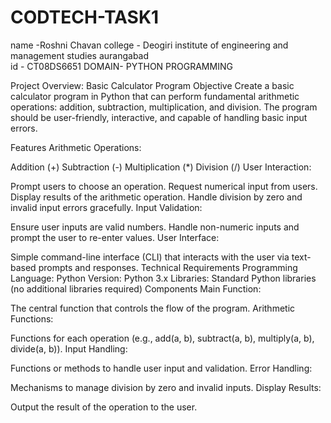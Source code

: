 # CODTECH-TASK1
name -Roshni Chavan 
college - Deogiri institute of engineering and management studies aurangabad  
id - CT08DS6651
DOMAIN- PYTHON PROGRAMMING

Project Overview: Basic Calculator Program
Objective
Create a basic calculator program in Python that can perform fundamental arithmetic operations: addition, subtraction, multiplication, and division. The program should be user-friendly, interactive, and capable of handling basic input errors.

Features
Arithmetic Operations:

Addition (+)
Subtraction (-)
Multiplication (*)
Division (/)
User Interaction:

Prompt users to choose an operation.
Request numerical input from users.
Display results of the arithmetic operation.
Handle division by zero and invalid input errors gracefully.
Input Validation:

Ensure user inputs are valid numbers.
Handle non-numeric inputs and prompt the user to re-enter values.
User Interface:

Simple command-line interface (CLI) that interacts with the user via text-based prompts and responses.
Technical Requirements
Programming Language: Python
Version: Python 3.x
Libraries: Standard Python libraries (no additional libraries required)
Components
Main Function:

The central function that controls the flow of the program.
Arithmetic Functions:

Functions for each operation (e.g., add(a, b), subtract(a, b), multiply(a, b), divide(a, b)).
Input Handling:

Functions or methods to handle user input and validation.
Error Handling:

Mechanisms to manage division by zero and invalid inputs.
Display Results:

Output the result of the operation to the user.
